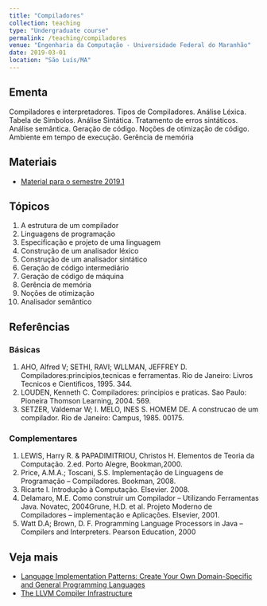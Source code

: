 ```yaml
---
title: "Compiladores"
collection: teaching
type: "Undergraduate course"
permalink: /teaching/compiladores
venue: "Engenharia da Computação - Universidade Federal do Maranhão"
date: 2019-03-01
location: "São Luís/MA"
---
```


## Ementa

Compiladores e interpretadores. Tipos de Compiladores. Análise Léxica. Tabela de Símbolos. Análise Sintática. Tratamento de erros sintáticos. Análise semântica. Geração de código. Noções de otimização de código. Ambiente em tempo de execução. Gerência de memória

## Materiais

* [Material para o semestre 2019.1](https://github.com/profsergiocosta/cp20191)

## Tópicos

1. A estrutura de um compilador
2. Linguagens de programação 
3. Especificação e projeto de uma linguagem
4. Construção de um analisador léxico 
5. Construção de um analisador sintático
6. Geração de código intermediário 
7. Geração de código de máquina
8. Gerência de memória
9. Noções de otimização
10. Analisador semântico


## Referências

### Básicas

1. AHO, Alfred V; SETHI, RAVI; WLLMAN, JEFFREY
D. Compiladores:principios,tecnicas e ferramentas. Rio de Janeiro: Livros Tecnicos
e Cientificos, 1995. 344.
2. LOUDEN, Kenneth C. Compiladores: principios e praticas. Sao Paulo: Pioneira
Thomson Learning, 2004. 569.
3. SETZER, Valdemar W; I. MELO, INES S. HOMEM DE. A construcao de um
compilador. Rio de Janeiro: Campus, 1985. 00175.

### Complementares

1. LEWIS, Harry R. & PAPADIMITRIOU, Christos H. Elementos de Teoria da
Computação. 2.ed. Porto Alegre, Bookman,2000.
2. Price, A.M.A.; Toscani, S.S. Implementação de Linguagens de Programação –
Compiladores. Bookman, 2008.
3. Ricarte I. Introdução à Computação. Elsevier. 2008.
4. Delamaro, M.E. Como construir um Compilador – Utilizando Ferramentas Java.
Novatec, 2004Grune, H.D. et al. Projeto Moderno de Compiladores – implementação e
Aplicações. Elsevier, 2001.
5. Watt D.A; Brown, D. F. Programming Language Processors in Java – Compilers
and Interpreters. Pearson Education, 2000

## Veja mais

- [Language Implementation Patterns: Create Your Own Domain-Specific and General Programming Languages](https://pragprog.com/book/tpdsl/language-implementation-patterns)
- [The LLVM Compiler Infrastructure](https://llvm.org/)

